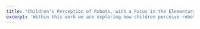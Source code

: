 ```yaml
---
title: "Children's Perception of Robots, with a Focus in the Elementary Classroom"
excerpt: 'Within this work we are exploring how children perceive robots conceptually, in appearance and use, with a focus on use within the classroom. For this study, 392 students and 236 parents participated.'
---
```

